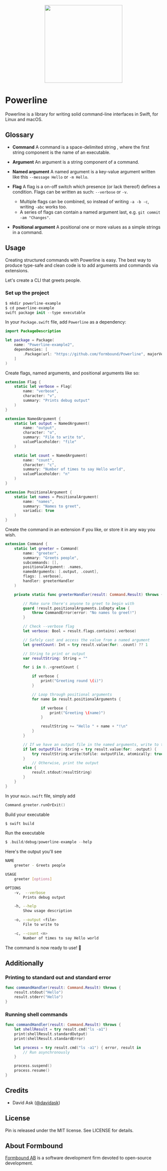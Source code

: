 <p align="center">

<img src="Images/header-image.png" height="250" />

</p>

# Powerline

Powerline is a library for writing solid command-line interfaces in Swift, for Linux and macOS.

## Glossary
* **Command**
   A command is a space-delimited string , where the first string component is the name of an executable.

* **Argument**
   An argument is a string component of a command.


* **Named argument**
   A named argument is a key-value argument written like this `--message Hello` or `-m Hello`.

* **Flag**
   A flag is a on-off switch which presence (or lack thereof) defines a condition. Flags can be written as such: `--verbose` or `-v`.

   * Multiple flags can be combined, so instead of writing `-a -b -c`, writing `-abc` works too.
   * A series of flags can contain a named argument last, e.g. `git commit -am "Changes"`.

* **Positional argument**
   A positional one or more values as a simple strings in a command.



## Usage
Creating structured commands with Powerline is easy. The best way to produce type-safe and clean code is to add arguments and commands via extensions.

Let's create a CLI that greets people.

### Set up the project

```swift
$ mkdir powerline-example
$ cd powerline-example
swift package init --type executable
```

In your `Package.swift` file, add `Powerline` as a dependency:

```swift
import PackageDescription

let package = Package(
    name: "Powerline-example2",
    dependencies: [
        .Package(url: "https://github.com/formbound/Powerline", majorVersion: 0, minor: 1)
    ]
)
```

Create flags, named arguments, and positional arguments like so:

```swift
extension Flag {
    static let verbose = Flag(
        name: "verbose",
        character: "v",
        summary: "Prints debug output"
    )
}

extension NamedArgument {
    static let output = NamedArgument(
        name: "output",
        character: "o",
        summary: "File to write to",
        valuePlaceholder: "file"
    )

    static let count = NamedArgument(
        name: "count",
        character: "c",
        summary: "Number of times to say Hello world",
        valuePlaceholder: "n"
    )
}

extension PositionalArgument {
    static let names = PositionalArgument(
        name: "names",
        summary: "Names to greet",
        variadic: true
    )
}
```

Create the command in an extension if you like, or store it in any way you wish.

```swift
extension Command {
    static let greeter = Command(
        name: "greeter",
        summary: "Greets people",
        subcommands: [],
        positionalArgument: .names,
        namedArguments: [.output, .count],
        flags: [.verbose],
        handler: greeterHandler
    )

    private static func greeterHandler(result: Command.Result) throws {

        // Make sure there's anyone to greet to begin with
        guard !result.positionalArguments.isEmpty else {
            throw CommandError(error: "No names to greet!")
        }

        // Check --verbose flag
        let verbose: Bool = result.flags.contains(.verbose)

        // Safely cast and access the value from a named argument
        let greetCount: Int = try result.value(for: .count) ?? 1

        // String to print or output
        var resultString: String = ""

        for i in 0..<greetCount {

            if verbose {
                print("Greeting round \(i)")
            }

            // Loop through positional arguments
            for name in result.positionalArguments {

                if verbose {
                    print("Greeting \(name)")
                }

                resultString += "Hello " + name + "!\n"
            }
        }

        // If we have an output file in the named arguments, write to that file
        if let outputFile: String = try result.value(for: .output) {
            try resultString.write(toFile: outputFile, atomically: true, encoding: .utf8)
        }
            // Otherwise, print the output
        else {
            result.stdout(resultString)
        }
    }
}
```

In your `main.swift` file, simply add

```swift
Command.greeter.runOrExit()
```

Build your executable

```swift
$ swift build
```

Run the executable

```swift
$ .build/debug/powerline-example --help
```

Here's the output you'll see

```sh
NAME
	greeter - Greets people

USAGE
	greeter [options]

OPTIONS
	-v,  --verbose
		Prints debug output

	-h, --help
		Show usage description

	-o, --output <file>
		File to write to

	-c, --count <n>
		Number of times to say Hello world
```

The command is now ready to use! 👾

## Additionally

### Printing to standard out and standard error

```swift
func commandHandler(result: Command.Result) throws {
    result.stdout("Hello")
    result.stderr("Hello")
}
```

### Running shell commands

```swift
func commandHandler(result: Command.Result) throws {
    let shellResult = try result.cmd("ls -a1")
    print(shellResult.standardOutput)
    print(shellResult.standardError)

    let process = try result.cmd("ls -a1") { error, result in
        // Run asynchronously
    }

    process.suspend()
    process.resume()
}
```

## Credits

- David Ask ([@davidask](https://github.com/davidask))

## License

Pin is released under the MIT license. See LICENSE for details.

## About Formbound

[Formbound AB](https://github.com/formbound) is a software development firm devoted to open-source development.